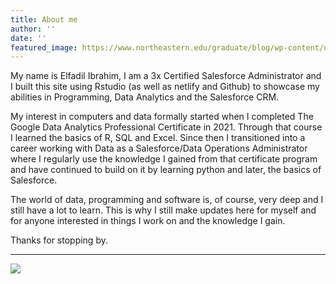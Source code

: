 ```yaml
---
title: About me
author: ''
date: ''
featured_image: https://www.northeastern.edu/graduate/blog/wp-content/uploads/2020/06/iStock-1221293664-1.jpg 
---
```

My name is Elfadil Ibrahim, I am a 3x Certified Salesforce Administrator and I built this site using  Rstudio (as well as netlify and Github) to showcase my abilities in Programming, Data Analytics and the Salesforce CRM.
  
My interest in computers and data formally started when I completed The Google Data Analytics Professional Certificate in 2021. Through that course I learned the basics of R, SQL and Excel. Since then I transitioned into a career working with Data as a Salesforce/Data Operations Administrator where I regularly use the knowledge I gained from that certificate program and have continued to build on it by learning python and later, the basics of Salesforce.

The world of data, programming and software is, of course, very deep and I still have a lot to learn. This is why I still make updates here for myself and for anyone interested in things I work on and the knowledge I gain.

Thanks for stopping by.


---
![](/en/about/_index_files/camel.jpg)
